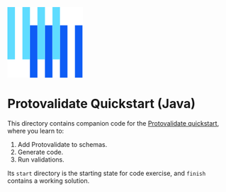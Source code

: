 ![The Buf logo](https://raw.githubusercontent.com/bufbuild/protovalidate/main/.github/buf-logo.svg)

# Protovalidate Quickstart (Java)

This directory contains companion code for the [Protovalidate quickstart][documentation], where you learn to:

1. Add Protovalidate to schemas.
2. Generate code.
3. Run validations.

Its `start` directory is the starting state for code exercise, and `finish` contains a working solution.

[documentation]: https://buf.build/docs/protovalidate/quickstart
